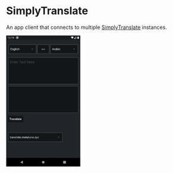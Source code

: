 # SimplyTranslate

An app client that connects to multiple [SimplyTranslate](https://translate.metalune.xyz/) instances.

<img src="screenshots/home_page.png" alt="drawing" width="200"/>
